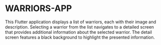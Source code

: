 # WARRIORS-APP
This Flutter application displays a list of warriors, each with their image and description. Selecting a warrior from the list navigates to a detailed screen that provides additional information about the selected warrior. The detail screen features a black background to highlight the presented information.
